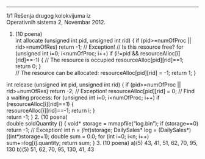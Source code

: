 --------------------------------------------------------------------------------


1/1 
Rešenja drugog kolokvijuma iz  
Operativnih sistema 2, Novembar 2012. 
1. (10 poena)  
int allocate (unsigned int pid, unsigned int rid) { 
  if (pid>=numOfProc || rid>=numOfRes) return -1; // Exception! 
  // Is this resource free? 
  for (unsigned int i=0; i<numOfProc; i++) 
    if (i!=pid && resourceAlloc[i][rid]==-1) {  // The resource is occupied 
      resourceAlloc[pid][rid]==1; 
      return 0; 
    }  
  // The resource can be allocated: 
  resourceAlloc[pid][rid] = -1; 
  return 1; 
} 
 
int release (unsigned int pid, unsigned int rid) { 
  if (pid>=numOfProc || rid>=numOfRes) return -2; // Exception! 
  resourceAlloc[pid][rid] = 0; 
  // Find a waiting process: 
  for (unsigned int i=0; i<numOfProc; i++) 
    if (resourceAlloc[i][rid]==1) {  
      resourceAlloc[i][rid]==-1; 
      return i; 
    }  
  return -1; 
} 
2. (10 poena)  
double soldQuantity () { 
  void* storage = mmapfile(“log.bin”); 
  if (storage==0) return -1; // Exception! 
  int n = *(int*)storage; 
  DailySales* log = (DailySales*)((int*)storage+1); 
  double sum = 0.0; 
  for (int i=0; i<n; i++) 
    sum+=log[i].quantity; 
  return sum; 
} 
3. (10 poena) 
a)(5) 43, 41, 51, 62, 70, 95, 130 
b)(5) 51, 62, 70, 95, 130, 41, 43 